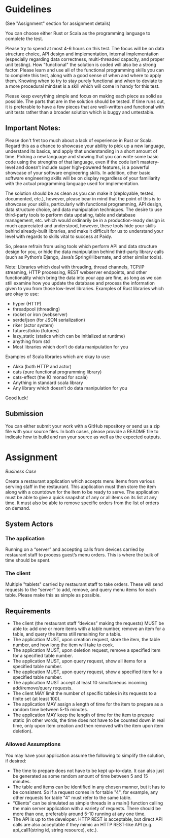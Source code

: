 # Guidelines

(See "Assignment" section for assignment details)

You can choose either Rust or Scala as the programming language to complete the test.

Please try to spend at most 4-6 hours on this test.  The focus will be on data structure choice, API design and
implementation, internal implementation (especially regarding data correctness, multi-threaded capacity, and
proper unit testing).  How "functional" the solution is coded will also be a strong factor.  Please learn and use all
of the functional programming skills you can to complete this test, along with a good sense of when and where to apply
them.  Knowing when to try to stay purely functional and when to deviate to a more procedural mindset is a
skill which will come in handy for this test.

Please keep everything simple and focus on making each piece as solid as possible.  The parts that are in the
solution should be tested.  If time runs out, it is preferable to have a few pieces that are well-written and
functional with unit tests rather than a broader solution which is buggy and untestable.

## Important Notes:

Please don't fret too much about a lack of experience in Rust or Scala.  Regard this as a chance to showcase your
ability to pick up a new language, understand its basics, and apply that understanding in a short amount of time.
Picking a new language and showing that you can write some basic code using the strengths of that language,
even if the code isn’t mastery-level and doesn’t include super high-powered features, is a powerful showcase of your
software engineering skills.  In addition, other basic software engineering skills will be on display regardless of your
familiarity with the actual programming language used for implementation.

The solution should be as clean as you can make it (deployable, tested, documented, etc.), however, please bear in mind
that the point of this is to showcase your skills, particularly with functional programming, API design, data
structure choice, and data manipulation techniques.  The desire to use third-party tools to perform data updating,
table and database management, etc. which would ordinarily be in a production-ready design is much appreciated and
understood, however, these tools hide your skills behind already-built libraries, and make it difficult for us to
understand your level with regards to skills vital to success at Paidy.

So, please refrain from using tools which perform API and data structure design for you, or hide the data
manipulation behind third-party library calls (such as Python’s Django, Java’s Spring/Hibernate, and other similar
tools).

Note: Libraries which deal with threading, thread channels, TCP/IP streaming, HTTP processing, REST
webserver endpoints, and other functionality which bring the data into your app are fine, as long as we can still
examine how you update the database and process the information given to you from those low-level libraries.
Examples of Rust libraries which are okay to use:

* hyper (HTTP)
* threadpool (threading)
* rocket or iron (webserver)
* serde/json (for JSON serialization)
* riker (actor system)
* futures/tokio (futures)
* lazy_static (statics which can be initialized at runtime)
* anything from std
* Most libraries which don’t do data manipulation for you

Examples of Scala libraries which are okay to use:
* Akka (both HTTP and actor)
* cats (pure functional programming library)
* cats-effect (the IO monad for scala)
* Anything in standard scala library
* Any library which doesn’t do data manipulation for you

Good luck!

## Submission

You can either submit your work with a GitHub repository or send us a zip file with your source files.  In both cases,
please provide a README file to indicate how to build and run your source as well as the expected outputs.

# Assignment

*Business Case*

Create a restaurant application which accepts menu items from various serviing staff in the restaurant.  This application must then store the item along with a countdown for the item to be ready to serve.  The application must be able to give a quick snapshot of any or all items on its list at any time.  It must also be able to remove specific orders from the list of orders on demand.

## System Actors

### The application
Running on a “server” and accepting calls from devices carried by restaurant staff to process guest’s
menu orders.  This is where the bulk of time should be spent.

### The client
Multiple "tablets" carried by restaurant staff to take orders.  These will send requests to the “server”
to add, remove, and query menu items for each table.  Please make this as simple as possible.

## Requirements

* The client (the restaurant staff “devices” making the requests) MUST be able to: add one or more items with a
table number, remove an item for a table, and query the items still remaining for a table.
* The application MUST, upon creation request, store the item, the table number, and how long the item will take to cook.
* The application MUST, upon deletion request, remove a specified item for a specified table number.
* The application MUST, upon query request, show all items for a specified table number.
* The application MUST, upon query request, show a specified item for a specified table number.
* The application MUST accept at least 10 simultaneous incoming add/remove/query requests.
* The client MAY limit the number of specific tables in its requests to a finite set (at least 100).
* The application MAY assign a length of time for the item to prepare as a random time between 5-15 minutes.
* The application MAY keep the length of time for the item to prepare static (in other words, the time does not have
to be counted down in real time, only upon item creation and then removed with the item upon item deletion).

### Allowed Assumptions

You may have your application assume the following to simplify the solution, if desired:

* The time to prepare does not have to be kept up-to-date.  It can also just be generated as some random amount
of time between 5 and 15 minutes.
* The table and items can be identified in any chosen manner, but it has to be consistent. So if a request comes in for table "4", for example, any other requests for table "4" must refer to the same table.
* “Clients” can be simulated as simple threads in a main() function calling the main server application with a
variety of requests.  There should be more than one, preferably around 5-10 running at any one time.
* The API is up to the developer.  HTTP REST is acceptable, but direct API calls are also acceptable if they mimic an
HTTP REST-like API (e.g. api_call1(string id, string resource), etc.).


